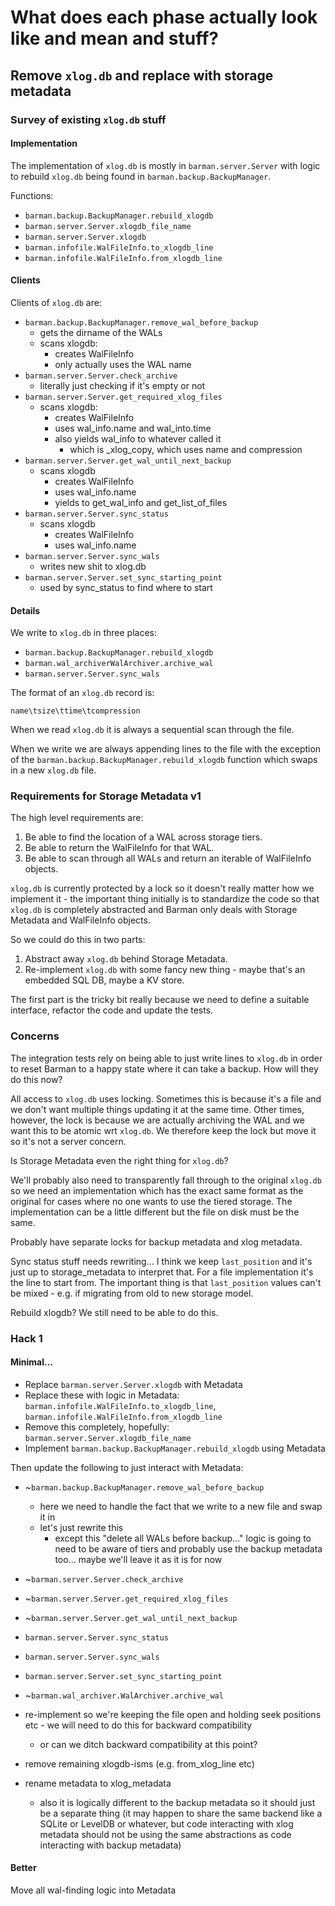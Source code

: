 # What does each phase actually look like and mean and stuff?

## Remove `xlog.db` and replace with storage metadata

### Survey of existing `xlog.db` stuff

#### Implementation

The implementation of `xlog.db` is mostly in `barman.server.Server` with logic to rebuild `xlog.db` being found in `barman.backup.BackupManager`.

Functions:

* `barman.backup.BackupManager.rebuild_xlogdb`
* `barman.server.Server.xlogdb_file_name`
* `barman.server.Server.xlogdb`
* `barman.infofile.WalFileInfo.to_xlogdb_line`
* `barman.infofile.WalFileInfo.from_xlogdb_line`

#### Clients

Clients of `xlog.db` are:

* `barman.backup.BackupManager.remove_wal_before_backup`
  * gets the dirname of the WALs
  * scans xlogdb:
    * creates WalFileInfo
    * only actually uses the WAL name
* `barman.server.Server.check_archive`
  * literally just checking if it's empty or not
* `barman.server.Server.get_required_xlog_files`
  * scans xlogdb:
    * creates WalFileInfo
    * uses wal_info.name and wal_into.time
    * also yields wal_info to whatever called it
      * which is _xlog_copy, which uses name and compression
* `barman.server.Server.get_wal_until_next_backup`
  * scans xlogdb
    * creates WalFileInfo
    * uses wal_info.name
    * yields to get_wal_info and get_list_of_files
* `barman.server.Server.sync_status`
  * scans xlogdb
    * creates WalFileInfo
    * uses wal_info.name
* `barman.server.Server.sync_wals`
  * writes new shit to xlog.db
* `barman.server.Server.set_sync_starting_point`
  * used by sync_status to find where to start

#### Details

We write to `xlog.db` in three places:

* `barman.backup.BackupManager.rebuild_xlogdb`
* `barman.wal_archiverWalArchiver.archive_wal`
* `barman.server.Server.sync_wals`

The format of an `xlog.db` record is:

    name\tsize\ttime\tcompression

When we read `xlog.db` it is always a sequential scan through the file.

When we write we are always appending lines to the file with the exception of the `barman.backup.BackupManager.rebuild_xlogdb` function which swaps in a new `xlog.db` file.

### Requirements for Storage Metadata v1

The high level requirements are:

1. Be able to find the location of a WAL across storage tiers.
2. Be able to return the WalFileInfo for that WAL.
3. Be able to scan through all WALs and return an iterable of WalFileInfo objects.

`xlog.db` is currently protected by a lock so it doesn't really matter how we implement it - the important thing initially is to standardize the code so that `xlog.db` is completely abstracted and Barman only deals with Storage Metadata and WalFileInfo objects.

So we could do this in two parts:

1. Abstract away `xlog.db` behind Storage Metadata.
2. Re-implement `xlog.db` with some fancy new thing - maybe that's an embedded SQL DB, maybe a KV store.

The first part is the tricky bit really because we need to define a suitable interface, refactor the code and update the tests.

### Concerns

The integration tests rely on being able to just write lines to `xlog.db` in order to reset Barman to a happy state where it can take a backup. How will they do this now?

All access to `xlog.db` uses locking. Sometimes this is because it's a file and we don't want multiple things updating it at the same time. Other times, however, the lock is because we are actually archiving the WAL and we want this to be atomic wrt `xlog.db`. We therefore keep the lock but move it so it's not a server concern.

Is Storage Metadata even the right thing for `xlog.db`?

We'll probably also need to transparently fall through to the original `xlog.db` so we need an implementation which has the exact same format as the original for cases where no one wants to use the tiered storage. The implementation can be a little different but the file on disk must be the same.

Probably have separate locks for backup metadata and xlog metadata.

Sync status stuff needs rewriting... I think we keep `last_position` and it's just up to storage_metadata to interpret that.
For a file implementation it's the line to start from.
The important thing is that `last_position` values can't be mixed - e.g. if migrating from old to new storage model.

Rebuild xlogdb? We still need to be able to do this.

### Hack 1

#### Minimal...

* Replace `barman.server.Server.xlogdb` with Metadata
* Replace these with logic in Metadata: `barman.infofile.WalFileInfo.to_xlogdb_line`, `barman.infofile.WalFileInfo.from_xlogdb_line`
* Remove this completely, hopefully: `barman.server.Server.xlogdb_file_name`
* Implement `barman.backup.BackupManager.rebuild_xlogdb` using Metadata

Then update the following to just interact with Metadata:

* ~`barman.backup.BackupManager.remove_wal_before_backup`
  - here we need to handle the fact that we write to a new file and swap it in
  - let's just rewrite this
    - except this "delete all WALs before backup..." logic is going to need to be aware of tiers and probably use the backup metadata too... maybe we'll leave it as it is for now
* ~`barman.server.Server.check_archive`
* ~`barman.server.Server.get_required_xlog_files`
* ~`barman.server.Server.get_wal_until_next_backup`
* `barman.server.Server.sync_status`
* `barman.server.Server.sync_wals`
* `barman.server.Server.set_sync_starting_point`
* ~`barman.wal_archiver.WalArchiver.archive_wal`

* re-implement so we're keeping the file open and holding seek positions
  etc - we will need to do this for backward compatibility
    - or can we ditch backward compatibility at this point?
* remove remaining xlogdb-isms (e.g. from_xlog_line etc)
* rename metadata to xlog_metadata
  - also it is logically different to the backup metadata so it should
    just be a separate thing (it may happen to share the same backend
    like a SQLite or LevelDB or whatever, but code interacting with
    xlog metadata should not be using the same abstractions as code
    interacting with backup metadata)

#### Better

Move all wal-finding logic into Metadata
